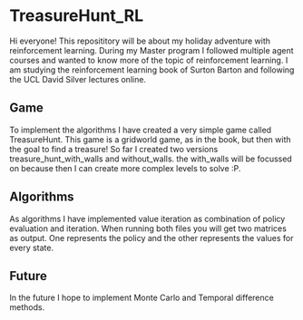 # TreasureHunt_RL
Hi everyone! This reposititory will be about my holiday adventure with reinforcement learning. During my Master program I followed multiple agent courses and wanted to know more of the topic of reinforcement learning. 
I am studying the reinforcement learning book of Surton Barton and following the UCL David Silver lectures online.
## Game
To implement the algorithms I have created a very simple game called TreasureHunt. This game is a gridworld game, as in the book, but then with the goal to find a treasure! 
So far I created two versions treasure_hunt_with_walls and without_walls. the with_walls will be focussed on because then I can create more complex levels to solve :P. 

## Algorithms
As algorithms I have implemented value iteration as combination of policy evaluation and iteration.
When running both files you will get two matrices as output. 
One represents the policy and the other represents the values for every state. 

## Future
In the future I hope to implement Monte Carlo and Temporal difference methods.
